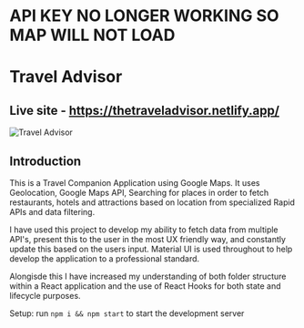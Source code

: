 # API KEY NO LONGER WORKING SO MAP WILL NOT LOAD

# Travel Advisor

## Live site - https://thetraveladvisor.netlify.app/

![Travel Advisor](https://www.linkpicture.com/q/gtc.jpg)

## Introduction
This is a Travel Companion Application using Google Maps. It uses Geolocation, Google Maps API, Searching for places in order to fetch restaurants, hotels and attractions based on location from specialized Rapid APIs and data filtering.

I have used this project to develop my ability to fetch data from multiple API's, present this to the user in the most UX friendly way, and constantly update this based on the users input. Material UI is used throughout to help develop the application to a professional standard. 

Alongisde this I have increased my understanding of both folder structure within a React application and the use of React Hooks for both state and lifecycle purposes. 


Setup: run ```npm i && npm start``` to start the development server
